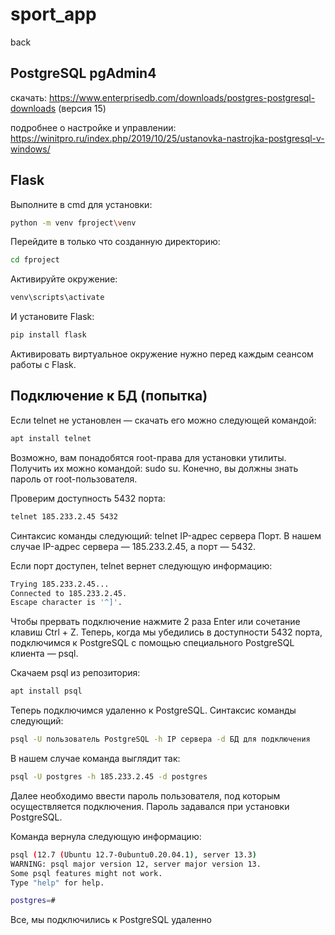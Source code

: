 # sport_app
back

## PostgreSQL pgAdmin4

скачать:
https://www.enterprisedb.com/downloads/postgres-postgresql-downloads (версия 15)

подробнее о настройке и управлении:
https://winitpro.ru/index.php/2019/10/25/ustanovka-nastrojka-postgresql-v-windows/

## Flask

Выполните в cmd для установки:
```bash       
python -m venv fproject\venv
```
Перейдите в только что созданную директорию:
```bash        
cd fproject
```    
Активируйте окружение:
```bash        
venv\scripts\activate
```    
И установите Flask:
```bash
pip install flask
```    
Активировать виртуальное окружение нужно перед каждым сеансом работы с Flask.


## Подключение к БД (попытка)

Если telnet не установлен — скачать его можно следующей командой:
```bash        
apt install telnet
```
Возможно, вам понадобятся root-права для установки утилиты. Получить их можно командой: sudo su. Конечно, вы должны знать пароль от root-пользователя.

Проверим доступность 5432 порта:
```bash
telnet 185.233.2.45 5432
```
Синтаксис команды следующий: telnet IP-адрес сервера Порт. В нашем случае IP-адрес сервера — 185.233.2.45, а порт — 5432.

Если порт доступен, telnet вернет следующую информацию:
```bash
Trying 185.233.2.45...
Connected to 185.233.2.45.
Escape character is '^]'.
```
Чтобы прервать подключение нажмите 2 раза Enter или сочетание клавиш Ctrl + Z. Теперь, когда мы убедились в доступности 5432 порта, подключимся к PostgreSQL с помощью специального PostgreSQL клиента — psql.

Скачаем psql из репозитория:
```bash
apt install psql
```
Теперь подключимся удаленно к PostgreSQL. Синтаксис команды следующий:
```bash
psql -U пользователь PostgreSQL -h IP сервера -d БД для подключения
```
В нашем случае команда выглядит так:
```bash
psql -U postgres -h 185.233.2.45 -d postgres
```
Далее необходимо ввести пароль пользователя, под которым осуществляется подключения. Пароль задавался при установки PostgreSQL.

Команда вернула следующую информацию:
```bash
psql (12.7 (Ubuntu 12.7-0ubuntu0.20.04.1), server 13.3)
WARNING: psql major version 12, server major version 13.
Some psql features might not work.
Type "help" for help.

postgres=#
```
Все, мы подключились к PostgreSQL удаленно
